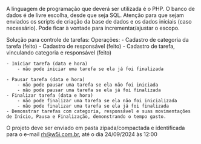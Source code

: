 A linguagem de programação que deverá ser utilizada é o PHP. O banco de dados é de livre escolha, desde que seja SQL. Atenção para que sejam enviados os scripts de criação da base de dados e os dados iniciais (caso necessário). Pode ficar à vontade para incrementar/ajustar o escopo.

Solução para controle de tarefas:
Operações: 
    - Cadastro de categoria da tarefa (feito)
    - Cadastro de responsável (feito)
    - Cadastro de tarefa, vinculando categoria e responsável (feito)


    - Iniciar tarefa (data e hora)
        - não pode iniciar uma tarefa se ela já foi finalizada
        
    - Pausar tarefa (data e hora)
        - não pode pausar uma tarefa se ela não foi iniciada
        - não pode pausar uma tarefa se ela já foi finalizada
    - Finalizar tarefa (data e hora) 
        - não pode finalizar uma tarefa se ela não foi inicializada
        - não pode finalizar uma tarefa se ela já foi finalizada
    - Demonstrar tarefas com categoria, responsável e suas movimentações de Início, Pausa e Finalização, demonstrando o tempo gasto.
    
O projeto deve ser enviado em pasta zipada/compactada e identificada para o e-mail rh@w5i.com.br, até o dia 24/09/2024 às 12:00